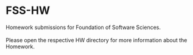 # FSS-HW

Homework submissions for Foundation of Software Sciences.
</br></br>
Please open the respective HW directory for more information about the Homework.
